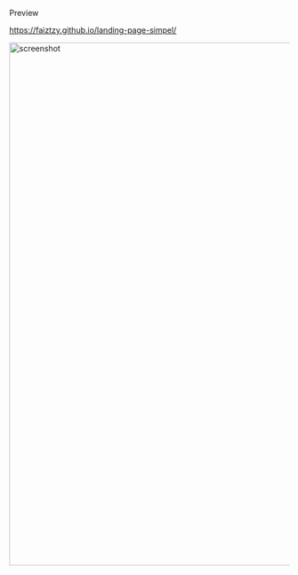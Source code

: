 Preview

https://faiztzy.github.io/landing-page-simpel/

<img width="1896" height="940" alt="screenshot" src="https://github.com/user-attachments/assets/24724d2d-ac62-4901-aa65-4b042277f181" />
